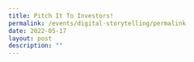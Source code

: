 ```yaml
---
title: Pitch It To Investors!
permalink: /events/digital-storytelling/permalink
date: 2022-05-17
layout: post
description: ""
---
```

